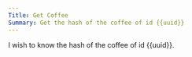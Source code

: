 ```yaml
---
Title: Get Coffee
Summary: Get the hash of the coffee of id {{uuid}}
---
```


I wish to know the hash of the coffee of id {{uuid}}.
